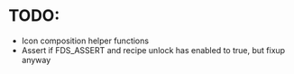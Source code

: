 # TODO:
- Icon composition helper functions
- Assert if FDS_ASSERT and recipe unlock has enabled to true, but fixup anyway
